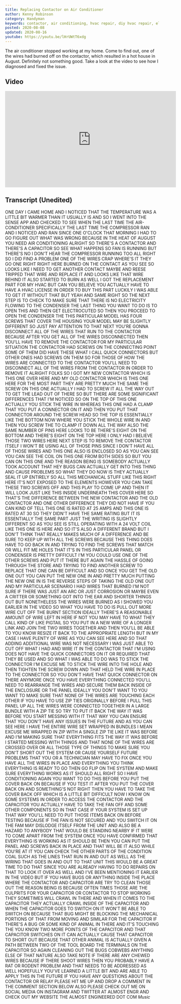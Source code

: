 ```yaml
---
title: Replacing Contactor on Air Conditioner
author: Kenny Robinson
category: Handyman
keywords: contactor, air conditioning, hvac repair, diy hvac repair, electrical engineering, electrical work
posted: 2020-08-08
updated: 2020-08-16
youtube: https://youtu.be/lHrUWtT6xdg
---
```


The air conditioner stopped working at my home. Come to find out, one of the wires had burned off 
on the contactor, which resulted in a hot house in August. Definitely not something good. Take a look 
at the video to see how I diagnosed and fixed the issue.

## Video

<iframe width="560" height="315" src="https://www.youtube.com/embed/lHrUWtT6xdg" frameborder="0" 
allow="accelerometer; autoplay; encrypted-media; gyroscope; picture-in-picture" allowfullscreen></iframe>

## Transcript (Unedited)

ONE DAY I CAME HOME AND I NOTICED THAT
THE TEMPERATURE WAS A LITTLE BIT WARMER
THAN IT USUALLY IS AND SO I WENT INTO
THE SENSE APP AND CHECKED TO SEE WHEN
THE LAST TIME THE AIR-CONDITIONER
SPECIFICALLY THE LAST TIME THE
COMPRESSOR RAN AND I NOTICED AND RAN
SINCE ONE O'CLOCK THAT MORNING I HAD TO
GO FIGURE OUT WHAT WAS WRONG BECAUSE IN
THE HEAT OF AUGUST YOU NEED AIR
CONDITIONING ALRIGHT SO THERE'S A
CONTACTOR AND THERE'S A CAPACITOR SO SEE
WHAT HAPPENS
SO FAN IS RUNNING BUT THERE'S NO I DON'T
HEAR THE COMPRESSOR RUNNING TOO
ALL RIGHT SO I DID FIND A PROBLEM ONE OF
THE WIRES CRAP WHERE'S IT THEY GO ONE
RIGHT RIGHT HERE BURNED ON THE CONTACT
AS YOU SEE SO LOOKS LIKE I NEED TO GET
ANOTHER CONTACT MAYBE AND REESE TRIPPED
THAT WIRE AND REPLACE IT AND LOOKS LIKE
THAT WIRE BEHIND IT ALSO STARTED TO BURN
AS WELL I GOT THE REPLACEMENT PART FOR
MY HVAC BUT CAN YOU BELIEVE YOU ACTUALLY
HAVE TO HAVE A HVAC LICENSE IN ORDER TO
BUY THIS PART LUCKILY I WAS ABLE TO GET
IT WITHOUT THAT BUT YEAH AND SAME RIGHT
SO THE NEXT STEP IS TO CHECK TO MAKE
SURE THAT THERE IS NO ELECTRICITY
FLOWING TO THE CONDENSER THE LAST THING
YOU WANT TO DO IS TO OPEN THIS AND THEN
GET ELECTROCUTED SO THEN YOU PROCEED TO
OPEN THE CONDENSER THE THIS PARTICULAR
MODEL HAS FOUR SCREWS THAT COVER THE
HOUSING YOUR MODEL MAY BE SLIGHTLY
DIFFERENT SO JUST PAY ATTENTION TO THAT
NEXT YOU'RE GONNA DISCONNECT ALL OF THE
WIRES THAT RUN TO THE CONTACTOR BECAUSE
AFTER YOU GET ALL OF THE WIRES
DISCONNECTED THEN YOU'LL HAVE TO REMOVE
THE CONTACTOR FOR MY PARTICULAR
SITUATION THE CONTACTOR HAD SCREWS ON
THE CONNECTING POINT SOME OF THEM DID
HAVE THESE WHAT I CALL QUICK CONNECTORS
BUT OTHER ONES HAD SCREWS ON THEM SO FOR
THOSE OF HOW THE WIRES ARE CONNECTED TO
THE CONTACTOR YOU'LL NEED TO DISCONNECT
ALL OF THE WIRES FROM THE CONTACTOR IN
ORDER TO REMOVE IT ALRIGHT FOLKS SO I
GOT MY NEW CONTACTOR WHICH IS THIS ONE
OVER HERE AND MY OLD CONTACTOR WHICH IS
THIS ONE HERE FOR THE MOST PART THEY ARE
PRETTY MUCH THE SAME THE SCREW ON THIS
ONE ACTUALLY I HAD TO SCREW IT ALL THE
WAY OUT TO GET THE LEAD OUT OF THERE SO
BUT THERE ARE SOME SIGNIFICANT
DIFFERENCES THAT I'M NOTICED
SO ON THE TOP OF THIS ONE ACTUALLY YOU
STICK THE WIRE IN WHEREAS THIS ONE HAD A
CLAMP THAT YOU PUT A CONNECTOR ON IT AND
THEN YOU PUT THAT CONNECTOR AROUND THE
SCREW HEAD SO THE TOP IS ESSENTIALLY
LIKE THE BOTTOM NOW WHERE YOU STICK THE
WHOLE WIRE IN AND THEN YOU SCREW THE TO
CLAMP IT DOWN ALL THE WAY ALSO THE SAME
NUMBER OF PINS HERE LOOKS TO BE THERE'S
EIGHT ON THE BOTTOM AND THERE'S EIGHT ON
THE TOP HERE I ONLY HAD I BELIEVE THOSE
TWO WIRES HERE NEXT STEP IS TO REMOVE
THE CONTACTOR ITSELF I WON'T BE USING
ALL OF THOSE PINS SINCE I DON'T HAVE ALL
OF THOSE WIRES AND THIS ONE ALSO IS
ENCLOSED SO AS YOU CAN SEE YOU CAN SEE
THE COIL ON THIS ONE FROM BOTH SIDES SO
BUT YOU CAN ON THIS ONE AND THE REASON
BEING IS SOMEBODY ACTUALLY TOOK ACCOUNT
THAT HEY BUGS CAN ACTUALLY GET INTO THIS
THING AND CAUSE PROBLEMS SO WHAT THEY DO
NOW IS THEY ACTUALLY SEAL IT UP ENTIRELY
SO ALL THIS MECHANICAL STUFF LIKE THIS
RIGHT HERE IT'S NOT EXPOSED TO THE
ELEMENTS HOWEVER YOU CAN TAKE THESE TWO
SCREWS OFF AND THIS PLAY TO COME UP AND
THEN IT WILL LOOK JUST LIKE THIS INSIDE
UNDERNEATH THIS COVER HERE SO THAT'S THE
DIFFERENCE BETWEEN THE NEW CONTACTOR AND
THE OLD CONTACTOR AND ONE OTHER
DIFFERENCE THEY DID NOT HAVE IF YOU CAN
KIND OF TELL THIS ONE IS RATED AT 25
AMPS AND THIS ONE IS RATED AT 30 SO THEY
DIDN'T HAVE THE SAME RATING BUT IT IS
ESSENTIALLY THE SAME PART JUST THE
WRITING IS SLIGHTLY DIFFERENT SO AS YOU
SEE IS STILL OPERATING WITH A 24 VOLT
COIL LIKE THIS ONE IS HERE AND SO IT'S
ALSO A DIFFERENT BRAND BUT I DON'T THINK
THAT REALLY MAKES MUCH OF A DIFFERENCE
AND BE SURE TO KEEP UP WITH ALL THE
SCREWS BECAUSE THIS THING DOES HAVE TO
GO BACK IN AND TRYING TO FIND THE SCREWS
THAT MATCH OR WILL FIT ME HOLES THAT
IT'S IN THIS PARTICULAR PANEL OR
CONDENSER IS PRETTY DIFFICULT I'M
YOU COULD USE ONE OF THE OTHER SCREWS
AND PUT IT THERE BUT AGAIN THE HASSLE OF
GOING THROUGH THE STORE AND TRYING TO
FIND ANOTHER SCREW TO REPLACE THAT ONE
CAN BE DIFFICULT AND SO ONCE YOU GET THE
OLD ONE OUT YOU CAN PUT THE NEW ONE IN
AND PRETTY MUCH PUTTING THE NEW ONE IN
IS THE REVERSE STEPS OF TAKING THE OLD
ONE OUT AND MY PARTICULAR SCENARIO I HAD
WIRES THAT BURNED I'M NOT SURE IF THERE
WAS JUST AN ARC OR JUST CORROSION OR
MAYBE EVEN A CRITTER OR SOMETHING GOT
INTO THE EAR AND SHORTER THINGS OUT BUT
NONETHELESS THE WIRES WERE BURNED AS I
SHOWED YOU EARLIER IN THE VIDEO SO WHAT
YOU HAVE TO DO IS PULL OUT MORE WIRE CUT
OFF THE BURNT SECTION IDEALLY THERE'S A
REASONABLE AMOUNT OF WIRE LEFT IN HERE
IF NOT YOU MAY HAVE TO WHAT THEY CALL
KIND OF LIKE PIGTAIL SO YOU PUT IN A NEW
WIRE OF A LONGER LINK AND JOIN THE TWO
WIRES TOGETHER AND THEN YOU'LL BE ABLE
TO YOU KNOW RESIZE IT BACK TO THE
APPROPRIATE LENGTH BUT IN MY CASE I HAVE
PLENTY OF WIRE AS YOU CAN SEE HERE AND
SO THAT ADDING ADDITIONAL WIRE WAS NOT
NECESSARY I WAS JUST ABLE TO CUT OFF
WHAT I HAD AND WIRE IT IN THE CONTACTOR
THAT I'M USING DOES NOT HAVE THE QUICK
CONNECTORS ON IT OR REQUIRED THAT THEY
BE USED AND SO WHAT I WAS ABLE TO DO WAS
TO STICK THE CONNECTOR I'M EXCUSE ME TO
STICK THE WIRE INTO THE HOLE AND THEN
TIGHTEN THE SCREW DOWN AND THAT HELD THE
WIRE IN PLACE TO THE CONNECTOR SO YOU
DON'T HAVE THAT QUICK CONNECTOR ON THERE
ANYMORE ONCE YOU HAVE EVERYTHING
CONNECTED YOU'LL NEED TO REARRANGE THE
WIRES AND SECURE THEM BACK INSIDE OF THE
ENCLOSURE OR THE PANEL IDEALLY YOU DON'T
WANT TO YOU WANT TO MAKE SURE THAT NONE
OF THE WIRES ARE TOUCHING EACH OTHER IF
YOU HAVE TO USE ZIP TIES ORIGINALLY
BEFORE I PULL THIS PANEL UP ALL THE
WIRES WERE CONNECTED TOGETHER IN A LARGE
BUNDLE WITH A ZIP TIE SO TRY TO PUT IT
BACK THE WAY IT WAS
BEFORE YOU START MESSING WITH IT THAT
WAY YOU CAN ENSURE THAT YOU DON'T HAVE
ANY ISSUES IN THE FUTURE AND AS YOU CAN
SEE HERE I HAVE THE ENTIRE WIRE SET
WRAPPED IN BUNDLES I MEAN EXCUSE ME
WRAPPED IN ZIP WITH A SINGLE ZIP TIE
LIKE IT WAS BEFORE AND I'M MAKING SURE
THAT EVERYTHING FITS THE WAY IT WAS
BEFORE I STARTED MESSING WITH THINGS AND
THAT NONE OF THE WIRES ARE CROSSED OVER
OR ALL THOSE TYPE OF THINGS TO MAKE SURE
YOU DON'T SHORT OUT THE SYSTEM OR CAUSE
YOURSELF FUTURE PROBLEMS THAT YOU OR A
TECHNICIAN MAY HAVE TO FIX ONCE YOU HAVE
ALL THE WIRES IN PLACE AND EVERYTHING
YOU THINK EVERYTHING IS READY TO GO THEN
GO FLIP ON THE SYSTEM AND MAKE SURE
EVERYTHING WORKS AS IT SHOULD ALL RIGHT
SO I HAVE CONDITIONING AGAIN YOU WANT TO
DO THIS BEFORE YOU PUT THE COVER BACK ON
BECAUSE IF YOU TEST IT AFTER YOU PUT THE
COVER BACK ON AND SOMETHING'S NOT RIGHT
THEN YOU HAVE TO TAKE THE COVER BACK OFF
WHICH IS A LITTLE BIT DIFFICULT NOW I
KNOW ON SOME SYSTEMS IN ORDER TO ACCESS
THE CONTACTOR AND THE CAPACITOR YOU
ACTUALLY HAVE TO TAKE THE FAN OFF AND
SOME OTHER COMPONENTS SO IN THAT CASE IF
YOUR SYSTEM IS SET UP THAT WAY YOU'LL
NEED TO PUT THOSE ITEMS BACK ON BEFORE
TESTING BECAUSE IF THE FAN IS NOT
SECURED AND YOU SWITCH IT ON
THE FAM MAY DISLODGE ITSELF FROM THE
UNIT AND ALSO BE A HAZARD TO ANYBODY
THAT WOULD BE STANDING NEARBY IF IT WERE
TO COME APART FROM THE SYSTEM ONCE YOU
HAVE CONFIRMED THAT EVERYTHING IS
WORKING AS IT SHOULD BE THEN YOU CAN PUT
THE PANEL AND SCREWS BACK IN PLACE AND
THAT WILL BE IT ALSO WHILE YOU'RE AT IT
YOU CAN CHECK THE OTHER PARTS OF THE
CONDITION COAL SUCH AS THE LINES THAT
RUN IN AND OUT AS WELL AS THE WIRING
THAT GOES IN AND OUT TO THAT UNIT THIS
WOULD BE A GREAT TIME TO DO THAT SINCE
YOU ARE ALREADY HAVING TO DO REPAIRS ON
THAT TO LOOK IT OVER AS WELL AND I'VE
BEEN MENTIONING IT EARLIER IN THE VIDEO
BUT IF YOU HAVE BUGS OR ANYTHING INSIDE
THE PLACE WHERE THE CONTACTOR AND
CAPACITOR ARE TRY TO CLEAN THOSE OUT THE
REASON BEING IS BECAUSE OFTEN TIMES
THOSE ARE THE CULPRITS FOR YOUR
CAPACITOR OR CONTACTOR TO STOP WORKING
THEY SOMETIMES WILL CRAWL IN THERE AND
WHEN IT COMES TO THE CAPACITOR THEY
ACTUALLY CRAWL INSIDE OF THE CAPACITOR
AND WHEN THE CAPACITOR GOES TO SWITCH ON
IT WON'T BE ABLE TO SWITCH ON BECAUSE
THAT BUG MIGHT BE BLOCKING THE
MECHANICAL PORTIONS OF THAT FROM MOVING
AND SIMILAR FOR THE CAPACITOR IF THERE'S
A BUG OR SOME KIND OF ANIMAL IN THERE
AND IT'S TOUCHING THE YOU KNOW TWO MORE
POINTS OF THE CAPACITOR AND THAT
CAPACITOR SWITCHES ON IT CAN ACTUALLY
CAUSE THAT CAPACITOR TO SHORT OUT
BECAUSE THAT OTHER ANIMAL IS ACTUALLY
GIVEN A PATH BETWEEN TWO OF THE TOOL
BOARD THE TERMINALS ON THE CAPACITOR SO
AGAIN CLEANING OUT THE BUGS COBWEBS
ANYTHING ELSE OF THAT NATURE
ALSO TAKE NOTE IF THERE ARE ANY CHEWED
WIRES BECAUSE IF THERE SHOOT WIRES THEN
YOU PROBABLY HAVE A RAT OR RODENT
PROBLEM AND THAT NEEDS TO BE ADDRESSED
AS WELL HOPEFULLY YOU'VE LEARNED A
LITTLE BIT AND ARE ABLE TO APPLY THIS IN
THE FUTURE IF YOU HAVE ANY QUESTIONS
ABOUT THE CONTACTOR OR RELAY PLEASE HIT
ME UP AND DROP A COMMENT IN THE COMMENT
SECTION BELOW
ALSO PLEASE CHECK OUT ME ON SOCIAL MEDIA
ON INSTAGRAM AND TWITTER AT ALMOST ENGR
AND CHECK OUT MY WEBSITE THE ALMOST
ENGINEERED DOT COM
*Music*
